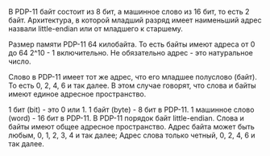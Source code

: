 В PDP-11 байт состоит из 8 бит, а машинное слово из 16 бит, то есть 2 байт.
Архитектура, в которой младший разряд имеет наименьший адрес назвали little-endian или от младшего к старшему.

Размер памяти PDP-11 64 килобайта. То есть байты имеют адреса от 0 до 64 2^10 - 1 включительно. Не обязательно адрес - это натуральное число.

Слово в PDP-11 имеет тот же адрес, что его младшее полуслово (байт). То есть 0, 2, 4, 6 и так далее. В этом случае говорят, что слова и байты имеют единое адресное пространство.

1 бит (bit) - это 0 или 1.
1 байт (byte) - 8 бит в PDP-11.
1 машинное слово (word) - 16 бит в PDP-11.
В PDP-11 порядок байт little-endian.
Слова и байты имеют общее адресное пространство.
Адрес байта может быть любым, 0, 1, 2, 3, 4 и так далее;
Адрес слова только четный, 0, 2, 4, 6 и так далее.

